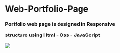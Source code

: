 <h1>Web-Portfolio-Page</h1>

<h3>Portfolio web page is designed in Responsive 

structure using Html - Css - JavaScript</h3>

![](web-Portfolio.gif)